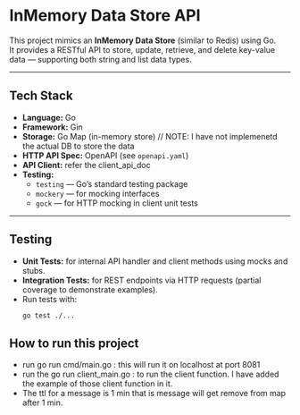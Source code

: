 # InMemory Data Store API

This project mimics an **InMemory Data Store** (similar to Redis) using Go.  
It provides a RESTful API to store, update, retrieve, and delete key-value data — supporting both string and list data types.

---

## Tech Stack

- **Language:** Go  
- **Framework:** Gin  
- **Storage:** Go Map (in-memory store)   // NOTE: I have not implemenetd the actual DB to store the data
- **HTTP API Spec:** OpenAPI (see `openapi.yaml`) 
- **API Client:** refer the client_api_doc
- **Testing:**  
  - `testing` — Go’s standard testing package  
  - `mockery` — for mocking interfaces  
  - `gock` — for HTTP mocking in client unit tests  

---

## Testing

- **Unit Tests:** for internal API handler and client methods using mocks and stubs.  
- **Integration Tests:** for REST endpoints via HTTP requests (partial coverage to demonstrate examples).  
- Run tests with:  
  ```bash
  go test ./...


## How to run this project
- run go run cmd/main.go : this will run it on localhost at port 8081
- run the go run client_main.go : to run the client function. I have added the example of those client function in it.
- The ttl for a message is 1 min that is message will get remove from map after 1 min.
